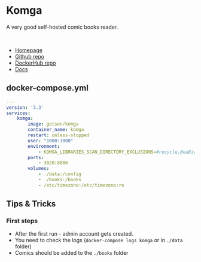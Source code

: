 # Komga

A very good self-hosted comic books reader.

<br>

- [Homepage](https://komga.org/)
- [Github repo](https://github.com/gotson/komga)
- [DockerHub repo](https://hub.docker.com/r/gotson/komga)
- [Docs](https://komga.org/guides/)


## docker-compose.yml
```yml
---
version: '3.3'
services:
    komga:
        image: gotson/komga
        container_name: komga
        restart: unless-stopped
        user: "1000:1000"
        environment:
            - KOMGA_LIBRARIES_SCAN_DIRECTORY_EXCLUSIONS=#recycle,@eaDir
        ports:
            - 3020:8080
        volumes:
            - ./data:/config
            - ./books:/books
            - /etc/timezone:/etc/timezone:ro
```


## Tips & Tricks

### First steps
- After the first run - admin account gets created.
- You need to check the logs (`docker-compose logs komga` or in `./data` folder)
- Comics should be added to the `./books` folder
